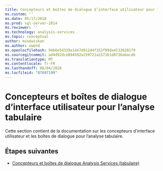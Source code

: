 ```yaml
---
title: Concepteurs et boîtes de dialogue d’interface utilisateur pour l’analyse tabulaire | Microsoft Docs
ms.custom: ''
ms.date: 05/17/2018
ms.prod: sql-server-2014
ms.reviewer: ''
ms.technology: analysis-services
ms.topic: conceptual
author: minewiskan
ms.author: owend
ms.openlocfilehash: 9466e54329a14e7d912d4f152f99da4132628179
ms.sourcegitcommit: ad4d92dce894592a259721a1571b1d8736abacdb
ms.translationtype: MT
ms.contentlocale: fr-FR
ms.lasthandoff: 08/04/2020
ms.locfileid: "87697199"
---
```

# <a name="ui-designers-and-dialogs-for-tabular-analysis"></a>Concepteurs et boîtes de dialogue d’interface utilisateur pour l’analyse tabulaire

Cette section contient de la documentation sur les concepteurs d’interface utilisateur et les boîtes de dialogue pour l’analyse tabulaire.

## <a name="next-steps"></a>Étapes suivantes

- [Concepteurs et boîtes de dialogue Analysis Services (tabulaire)](../analysis-services-designers-and-dialog-boxes-tabular.md)

